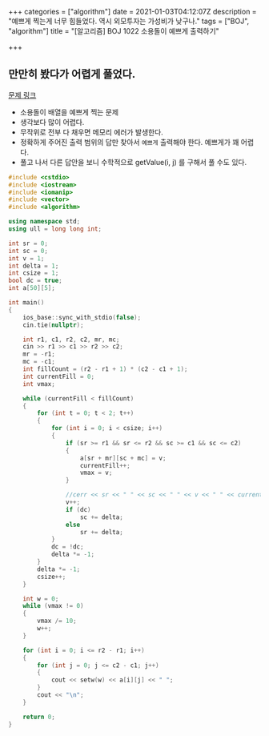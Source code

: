 +++
categories = ["algorithm"]
date = 2021-01-03T04:12:07Z
description = "예쁘게 찍는게 너무 힘들었다. 역시 외모투자는 가성비가 낮구나."
tags = ["BOJ", "algorithm"]
title = "[알고리즘] BOJ 1022 소용돌이 예쁘게 출력하기"

+++
## 만만히 봤다가 어렵게 풀었다.

[문제 링크](https://www.acmicpc.net/problem/1022)

* 소용돌이 배열을 예쁘게 찍는 문제
* 생각보다 많이 어렵다.
* 무작위로 전부 다 채우면 메모리 에러가 발생한다.
* 정확하게 주어진 출력 범위의 답만 찾아서 `예쁘게` 출력해야 한다. 예쁘게가 꽤 어렵다.
* 풀고 나서 다른 답안을 보니 수학적으로 getValue(i, j) 를 구해서 풀 수도 있다.

```cpp
#include <cstdio>
#include <iostream>
#include <iomanip>
#include <vector>
#include <algorithm>

using namespace std;
using ull = long long int;

int sr = 0;
int sc = 0;
int v = 1;
int delta = 1;
int csize = 1;
bool dc = true;
int a[50][5];

int main()
{
    ios_base::sync_with_stdio(false);
    cin.tie(nullptr);

    int r1, c1, r2, c2, mr, mc;
    cin >> r1 >> c1 >> r2 >> c2;
    mr = -r1;
    mc = -c1;
    int fillCount = (r2 - r1 + 1) * (c2 - c1 + 1);
    int currentFill = 0;
    int vmax;

    while (currentFill < fillCount)
    {
        for (int t = 0; t < 2; t++)
        {
            for (int i = 0; i < csize; i++)
            {
                if (sr >= r1 && sr <= r2 && sc >= c1 && sc <= c2)
                {
                    a[sr + mr][sc + mc] = v;
                    currentFill++;
                    vmax = v;
                }

                //cerr << sr << " " << sc << " " << v << " " << currentFill << "\n";
                v++;
                if (dc)
                    sc += delta;
                else
                    sr += delta;
            }
            dc = !dc;
            delta *= -1;
        }
        delta *= -1;
        csize++;
    }

    int w = 0;
    while (vmax != 0)
    {
        vmax /= 10;
        w++;
    }

    for (int i = 0; i <= r2 - r1; i++)
    {
        for (int j = 0; j <= c2 - c1; j++)
        {
            cout << setw(w) << a[i][j] << " ";
        }
        cout << "\n";
    }

    return 0;
}
```